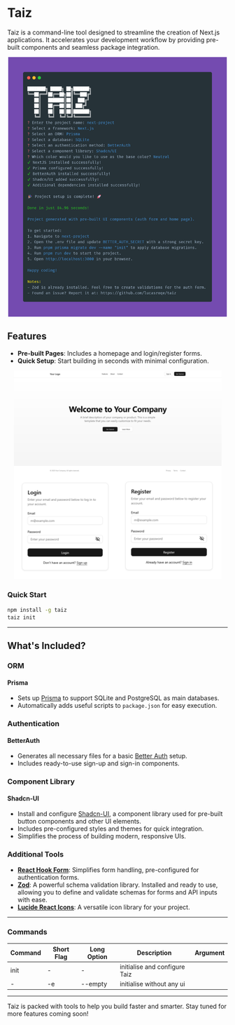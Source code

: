 # Taiz

Taiz is a command-line tool designed to streamline the creation of Next.js applications. It accelerates your development workflow by providing pre-built components and seamless package integration.

<div align="center">
     <img src="./public/cli.png" width="500"/>
</div>

## Features

- **Pre-built Pages**: Includes a homepage and login/register forms.
- **Quick Setup**: Start building in seconds with minimal configuration.

<div align="center">
        <a href="https://react-hook-form.com" title="Taiz - CLI">
            <img src="./public/ready-components.png" width="475"/>
        </a>
</div>

### Quick Start

```bash
npm install -g taiz
taiz init
```

---

## What's Included?

### ORM 

#### Prisma
- Sets up [Prisma](https://github.com/prisma/prisma) to support SQLite and PostgreSQL as main databases.
- Automatically adds useful scripts to `package.json` for easy execution.

### Authentication

#### BetterAuth

- Generates all necessary files for a basic [Better Auth](https://github.com/better-auth/better-auth) setup.
- Includes ready-to-use sign-up and sign-in components.

### Component Library

#### Shadcn-UI

- Install and configure [Shadcn-UI](https://github.com/shadcn-ui/ui), a component library used for pre-built button components and other UI elements.
- Includes pre-configured styles and themes for quick integration.
- Simplifies the process of building modern, responsive UIs.

### Additional Tools

- [**React Hook Form**](https://github.com/react-hook-form/react-hook-form): Simplifies form handling, pre-configured for authentication forms.
- [**Zod**](https://github.com/colinhacks/zod): A powerful schema validation library. Installed and ready to use, allowing you to define and validate schemas for forms and API inputs with ease.
- [**Lucide React Icons**](https://github.com/lucide-icons/lucide): A versatile icon library for your project.

---

### Commands
| Command | Short Flag | Long Option       | Description                                    | Argument          |
| ------- | ---------- | ----------------- | ---------------------------------------------- | ----------------- |
| init    | -          | -                 | initialise and configure Taiz                  |                   |
| -       | -e         | --empty       | initialise without any ui                      |                   |


---

Taiz is packed with tools to help you build faster and smarter. Stay tuned for more features coming soon!
